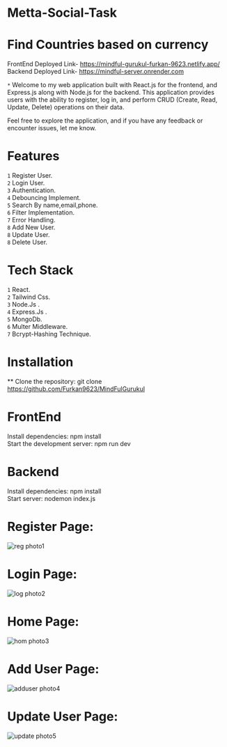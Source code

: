 # Metta-Social-Task


# Find Countries based on currency

 FrontEnd Deployed Link- https://mindful-gurukul-furkan-9623.netlify.app/
 Backend Deployed Link- https://mindful-server.onrender.com


`*` Welcome to my web application built with React.js for the frontend, and Express.js along with Node.js for the backend. This application provides users with the ability to register, log in, and perform CRUD 
    (Create, Read, Update, Delete) operations on their data.  

Feel free to explore the application, and if you have any feedback or encounter issues, let me know.

# Features
`1` Register User. <br>
`2` Login User. <br>
`3` Authentication. <br>
`4` Debouncing Implement. <br>
`5` Search By name,email,phone. <br>
`6` Filter Implementation. <br>
`7` Error Handling. <br>
`8` Add New User. <br>
`8` Update User. <br>
`8` Delete User.

 # Tech Stack
`1` React. <br>
`2` Tailwind Css. <br>
`3` Node.Js . <br>
`4` Express.Js . <br>
`5` MongoDb. <br>
`6` Multer Middleware. <br>
`7` Bcrypt-Hashing Technique.

# Installation

** Clone the repository: git clone https://github.com/Furkan9623/MindFulGurukul

# FrontEnd

 Install dependencies: npm install <br>
 Start the development server: npm run dev

 # Backend

 Install dependencies: npm install <br>
 Start  server: nodemon index.js

# Register Page:
  
![reg photo1](https://github.com/Furkan9623/MindFulGurukul/assets/109727423/81d2cb9b-21fe-4146-9dcf-cc7674b0e8ca)


 
 # Login Page:
 
![log photo2](https://github.com/Furkan9623/MindFulGurukul/assets/109727423/db99b12e-537c-4a2b-8123-a59bda997dbc)


 
 # Home Page:
 
![hom photo3](https://github.com/Furkan9623/MindFulGurukul/assets/109727423/e4c5f461-a32e-4a4f-9e1a-f15b9049ce34)



 
 # Add User Page:

![adduser photo4](https://github.com/Furkan9623/MindFulGurukul/assets/109727423/937bb2f4-0131-4f4e-9541-3d0556ba8c12)

 # Update User Page:

![update photo5](https://github.com/Furkan9623/MindFulGurukul/assets/109727423/a6bd5cea-7df1-42d1-b8ab-c9ffd6e99272)

